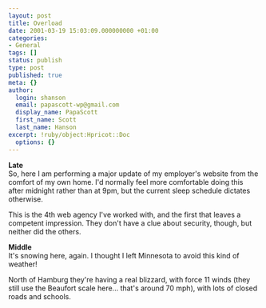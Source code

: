 ```yaml
---
layout: post
title: Overload
date: 2001-03-19 15:03:09.000000000 +01:00
categories:
- General
tags: []
status: publish
type: post
published: true
meta: {}
author:
  login: shanson
  email: papascott-wp@gmail.com
  display_name: PapaScott
  first_name: Scott
  last_name: Hanson
excerpt: !ruby/object:Hpricot::Doc
  options: {}
---
```

<p><b>Late</b><br />
So, here I am performing a major update of my employer's website from the comfort of my own home. I'd normally feel more comfortable doing this after midnight rather than at 9pm, but the current sleep schedule dictates otherwise.</p>
<p>This is the 4th web agency I've worked with, and the first that leaves a competent impression. They don't have a clue about security, though, but neither did the others.</p>
<p><b>Middle</b><br />
It's snowing here, again. I thought I left Minnesota to avoid this kind of weather!</p>
<p>North of Hamburg they're having a real blizzard, with force 11 winds (they still use the Beaufort scale here... that's around 70 mph), with lots of closed roads and schools.</p>

